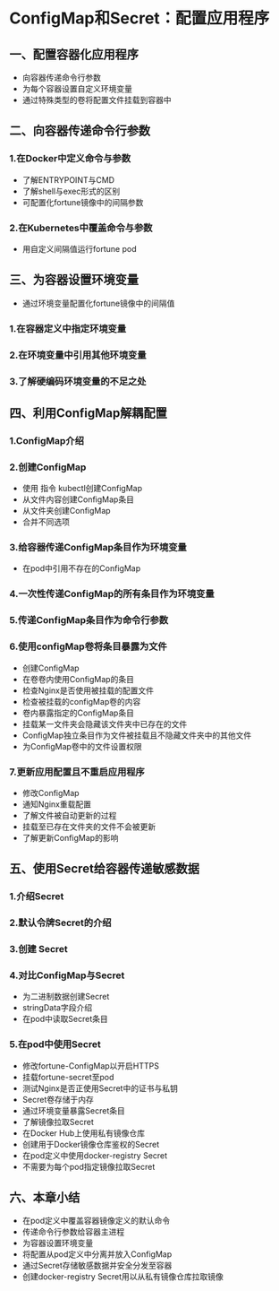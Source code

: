 # ConfigMap和Secret：配置应用程序

## 一、配置容器化应用程序

- 向容器传递命令行参数
- 为每个容器设置自定义环境变量
- 通过特殊类型的卷将配置文件挂载到容器中

## 二、向容器传递命令行参数

### 1.在Docker中定义命令与参数

- 了解ENTRYPOINT与CMD
- 了解shell与exec形式的区别
- 可配置化fortune镜像中的间隔参数

### 2.在Kubernetes中覆盖命令与参数

- 用自定义间隔值运行fortune pod

## 三、为容器设置环境变量

- 通过环境变量配置化fortune镜像中的间隔值

### 1.在容器定义中指定环境变量

### 2.在环境变量中引用其他环境变量

### 3.了解硬编码环境变量的不足之处

## 四、利用ConfigMap解耦配置

### 1.ConfigMap介绍

### 2.创建ConfigMap

- 使用 指令 kubectl创建ConfigMap
- 从文件内容创建ConfigMap条目
- 从文件夹创建ConfigMap
- 合并不同选项

### 3.给容器传递ConfigMap条目作为环境变量

- 在pod中引用不存在的ConfigMap

### 4.一次性传递ConfigMap的所有条目作为环境变量

### 5.传递ConfigMap条目作为命令行参数

### 6.使用configMap卷将条目暴露为文件

- 创建ConfigMap
- 在卷卷内使用ConfigMap的条目
- 检查Nginx是否使用被挂载的配置文件
- 检查被挂载的configMap卷的内容
- 卷内暴露指定的ConfigMap条目
- 挂载某一文件夹会隐藏该文件夹中已存在的文件
- ConfigMap独立条目作为文件被挂载且不隐藏文件夹中的其他文件
- 为ConfigMap卷中的文件设置权限

### 7.更新应用配置且不重启应用程序

- 修改ConfigMap
- 通知Nginx重载配置
- 了解文件被自动更新的过程
- 挂载至已存在文件夹的文件不会被更新
- 了解更新ConfigMap的影响

## 五、使用Secret给容器传递敏感数据

### 1.介绍Secret

### 2.默认令牌Secret的介绍

### 3.创建 Secret

### 4.对比ConfigMap与Secret

- 为二进制数据创建Secret
- stringData字段介绍
- 在pod中读取Secret条目

### 5.在pod中使用Secret

- 修改fortune-ConfigMap以开启HTTPS
- 挂载fortune-secret至pod
- 测试Nginx是否正使用Secret中的证书与私钥
- Secret卷存储于内存
- 通过环境变量暴露Secret条目
- 了解镜像拉取Secret
- 在Docker Hub上使用私有镜像仓库
- 创建用于Docker镜像仓库鉴权的Secret
- 在pod定义中使用docker-registry Secret
- 不需要为每个pod指定镜像拉取Secret

## 六、本章小结

- 在pod定义中覆盖容器镜像定义的默认命令
- 传递命令行参数给容器主进程
- 为容器设置环境变量
- 将配置从pod定义中分离并放入ConfigMap
- 通过Secret存储敏感数据并安全分发至容器
- 创建docker-registry Secret用以从私有镜像仓库拉取镜像

